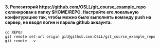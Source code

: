 #### 3. Репозиторий https://github.com/OSLL/git_course_example_repo склонирован в папку $HOME/REPO. Настройте его локальную конфигурацию так, чтобы можно было выполнять команду push на сервер, не вводя логин и пароль github аккаунта.
```
cd REPO/
git remote set-url origin git@github.com:OSLL/git_course_example_repo
git remote --v
```
